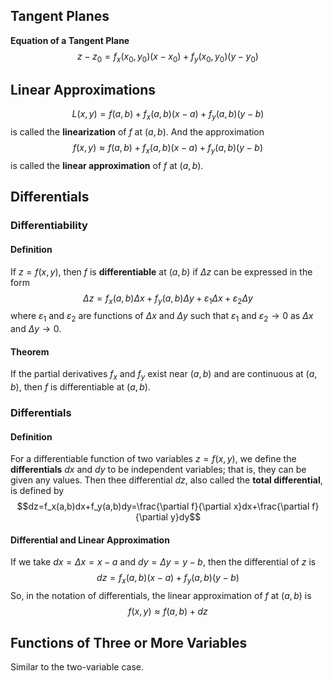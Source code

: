 ## Tangent Planes
**Equation of a Tangent Plane**
$$z-z_0=f_x(x_0,y_0)(x-x_0)+f_y(x_0,y_0)(y-y_0)$$

## Linear Approximations
$$L(x,y)=f(a,b)+f_x(a,b)(x-a)+f_y(a,b)(y-b)$$
is called the **linearization** of $f$ at $(a,b)$.
And the approximation
$$f(x,y)\approx f(a,b)+f_x(a,b)(x-a)+f_y(a,b)(y-b)$$
is called the **linear approximation** of $f$ at $(a,b)$.

## Differentials

### Differentiability
#### Definition
If $z=f(x,y)$, then $f$ is **differentiable** at $(a,b)$ if $\Delta z$ can be expressed in the form
$$\Delta z=f_x(a,b)\Delta x+f_y(a,b)\Delta y+\varepsilon_1\Delta x+\varepsilon_2\Delta y$$
where $\varepsilon_1$ and $\varepsilon_2$ are functions of $\Delta x$ and $\Delta y$ such that $\varepsilon_1\text{ and }\varepsilon_2\to0$ as $\Delta x\text{ and }\Delta y\to0$.
#### Theorem
If the partial derivatives $f_x$ and $f_y$ exist near $(a,b)$ and are continuous at $(a,b)$, then $f$ is differentiable at $(a,b)$.

### Differentials
#### Definition
For a differentiable function of two variables $z=f(x,y)$, we define the **differentials** $dx$ and $dy$ to be independent variables; that is, they can be given any values. Then thee differential $dz$, also called the **total differential**, is defined by
$$dz=f_x(a,b)dx+f_y(a,b)dy=\frac{\partial f}{\partial x}dx+\frac{\partial f}{\partial y}dy$$

#### Differential and Linear Approximation
If we take $dx=\Delta x=x-a$ and $dy=\Delta y=y-b$, then the differential of $z$ is
$$dz=f_x(a,b)(x-a)+f_y(a,b)(y-b)$$
So, in the notation of differentials, the linear approximation of $f$ at $(a,b)$ is
$$f(x,y)\approx f(a,b)+dz$$

## Functions of Three or More Variables
Similar to the two-variable case.
